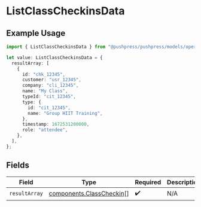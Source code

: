 # ListClassCheckinsData

## Example Usage

```typescript
import { ListClassCheckinsData } from "@pushpress/pushpress/models/operations";

let value: ListClassCheckinsData = {
  resultArray: [
    {
      id: "chk_12345",
      customer: "usr_12345",
      company: "cli_12345",
      name: "My Class",
      typeId: "cit_12345",
      type: {
        id: "cit_12345",
        name: "Group HIIT Training",
      },
      timestamp: 1672531200000,
      role: "attendee",
    },
  ],
};
```

## Fields

| Field                                                                | Type                                                                 | Required                                                             | Description                                                          |
| -------------------------------------------------------------------- | -------------------------------------------------------------------- | -------------------------------------------------------------------- | -------------------------------------------------------------------- |
| `resultArray`                                                        | [components.ClassCheckin](../../models/components/classcheckin.md)[] | :heavy_check_mark:                                                   | N/A                                                                  |